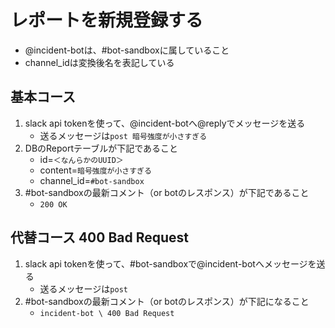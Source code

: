 # レポートを新規登録する

- @incident-botは、#bot-sandboxに属していること
- channel_idは変換後名を表記している

## 基本コース

1. slack api tokenを使って、@incident-botへ@replyでメッセージを送る
    - 送るメッセージは`post 暗号強度が小さすぎる`
1. DBのReportテーブルが下記であること
    - id=`＜なんらかのUUID＞`
    - content=`暗号強度が小さすぎる`
    - channel_id=`#bot-sandbox`
1. #bot-sandboxの最新コメント（or botのレスポンス）が下記であること
    - `200 OK`

## 代替コース 400 Bad Request

1. slack api tokenを使って、#bot-sandboxで@incident-botへメッセージを送る
    - 送るメッセージは`post`
1. #bot-sandboxの最新コメント（or botのレスポンス）が下記になること
    - `incident-bot \ 400 Bad Request`
